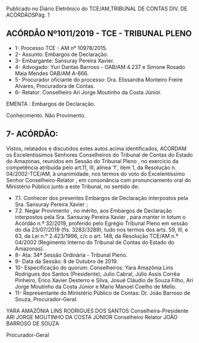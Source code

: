 Publicado  no  Diário  Eletrônico do TCE/AM,TRIBUNAL DE CONTAS DIV. DE ACÓRDÃOSPág. 1

## ACÓRDÃO Nº1011/2019 - TCE - TRIBUNAL PLENO

- 1- Processo TCE - AM nº 10978/2015.
- 2- Assunto: Embargos de Declaração.
- 3- Embargante: Sansuray Pereira Xavier.
- 4- Advogado: Yuri  Dantas  Barroso  -  OAB/AM  4.237  e  Simone  Rosado  Maia Mendes  OAB/AM A-666.
- 5- Procurador oficiante do processo: Dra. Elissandra Monteiro Freire Alvares, Procuradora de Contas.
- 6- Relator: Conselheiro Ari Jorge Moutinho da Costa Júnior.

EMENTA : Embargos de Declaração.

Conhecimento. Não Provimento.

## 7- ACÓRDÃO:

Vistos, relatados e discutidos estes autos acima identificados, ACORDAM os Excelentíssimos Senhores Conselheiros do Tribunal de Contas do Estado do Amazonas, reunidos  em  Sessão  do Tribunal  Pleno ,  no  exercício  da  competência  atribuída  pelo art.11,  III,  alínea  'f',  item  1,  da  Resolução  n.  04/2002-TCE/AM, à  unanimidade, nos termos  do  voto  do  Excelentíssimo  Senhor  Conselheiro-Relator ,  em  consonância com pronunciamento oral do Ministério Público junto a este Tribunal, no sentido de:

- 7.1. Conhecer dos  presentes  Embargos  de  Declaração  interpostos  pela Sra. Sansuray Pereira Xavier ;
- 7.2. Negar Provimento , no mérito, aos Embargos de Declaração interpostos pela Sra. Sansuray Pereira Xavier , para manter in totum o Acórdão n.º 32/2019, proferido pelo Egrégio Tribunal Pleno em sessão do dia 23/07/2019 (fls. 3283/3289), tudo nos termos dos arts. 59, III, e 63,  da  Lei  n.º  2.423/1996,  c/c  o  art.  148,  da  Resolução  TCE/AM  n.º 04/2002  (Regimento  Interno  do  Tribunal  de  Contas  do  Estado  do Amazonas).
- 8- Ata: 34ª Sessão Ordinária - Tribunal Pleno.
- 9- Data da Sessão: 8 de Outubro de 2019.
- 10-  Especificação  do  quorum: Conselheiros: Yara  Amazônia  Lins  Rodrigues  dos Santos (Presidente), Julio Cabral, Júlio Assis Corrêa Pinheiro, Érico Xavier Desterro e Silva,  Josué  Cláudio  de  Souza  Filho,  Ari  Jorge  Moutinho  da  Costa  Júnior  e  Mario Manoel Coelho de Mello.
- 11-  Representante  do  Ministério  Público  de  Contas: Dr. João  Barroso  de  Souza, Procurador-Geral.

YARA AMAZÔNIA LINS RODRIGUES DOS SANTOS Conselheira-Presidente ARI JORGE MOUTINHO DA COSTA JÚNIOR Conselheiro Relator JOÃO BARROSO DE SOUZA

Procurador-Geral